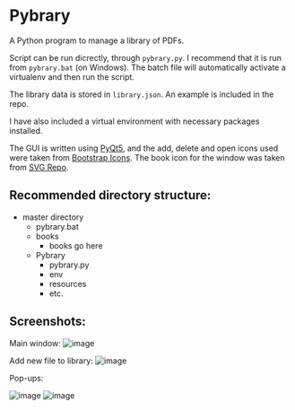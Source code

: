 # Pybrary #
A Python program to manage a library of PDFs.

Script can be run dicrectly, through `pybrary.py`. I recommend that it is run from `pybrary.bat` (on Windows). The batch file will automatically activate a virtualenv and then run the script.

The library data is stored in `library.json`. An example is included in the repo.

I have also included a virtual environment with necessary packages installed.

The GUI is written using [PyQt5](https://pypi.org/project/PyQt5/), and the add, delete and open icons used were taken from [Bootstrap Icons](https://icons.getbootstrap.com/). The book icon for the window was taken from [SVG Repo](https://www.svgrepo.com/).

## Recommended directory structure: ##

* master directory  
  * pybrary.bat  
  * books  
    * books go here  
  * Pybrary  
    * pybrary.py  
    * env  
    * resources  
    * etc.  

## Screenshots: ##
Main window:
![image](https://user-images.githubusercontent.com/22815544/135133146-6440d777-bdf0-463f-b3bd-133be57023d5.png)

Add new file to library:
![image](https://user-images.githubusercontent.com/22815544/135134333-f621d4f4-93b2-43d1-ba44-88b1641b2e39.png)

Pop-ups:

![image](https://user-images.githubusercontent.com/22815544/131254813-3a3bd8d8-8cee-474d-b14d-0c9c714f945e.png)
![image](https://user-images.githubusercontent.com/22815544/131254837-af5aae6d-a875-4e04-ad7d-1a17bd361ad0.png)


